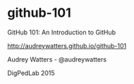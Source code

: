 # github-101

GitHub 101: An Introduction to GitHub

http://audreywatters.github.io/github-101

Audrey Watters - @audreywatters

DigPedLab 2015
